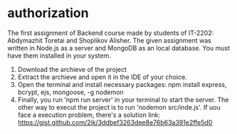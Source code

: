 # authorization
The first assignment of Backend course made by students of IT-2202: Abdymazhit Toretai and Shoplikov Alisher.
The given assignment was written in Node.js as a server and MongoDB as an local database. You must have them installed in your system.
1) Download the archieve of the project
2) Extract the archieve and open it in the IDE of your choice.
3) Open the terminal and install necessary packages: npm install express, bcrypt, ejs, mongoose, -g nodemon
4) Finally, you run 'npm run server' in your terminal to start the server. The other way to execut the project is to run 'nodemon src/inde.js'. If uou face a execution problem, there's a solution link: https://gist.github.com/2ik/3ddbef3263dee8e76b63a391e2ffe5d0

